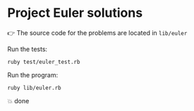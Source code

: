 # Project Euler solutions

👉 The source code for the problems are located in `lib/euler`

Run the tests:
```
ruby test/euler_test.rb
```

Run the program:
```
ruby lib/euler.rb
```

💥 done
